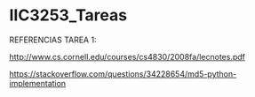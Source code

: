# IIC3253_Tareas

REFERENCIAS TAREA 1:

http://www.cs.cornell.edu/courses/cs4830/2008fa/lecnotes.pdf

https://stackoverflow.com/questions/34228654/md5-python-implementation 
